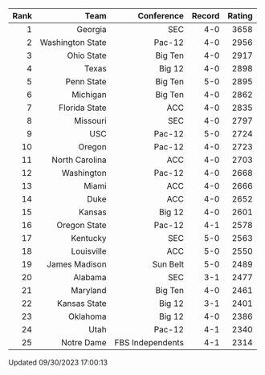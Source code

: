 | Rank  | Team                 | Conference           | Record   | Rating |
| ---:  | ---:                 | ---:                 | ---:     | ---:   |
| 1     | Georgia              | SEC                  | 4-0      | 3658   |
| 2     | Washington State     | Pac-12               | 4-0      | 2956   |
| 3     | Ohio State           | Big Ten              | 4-0      | 2917   |
| 4     | Texas                | Big 12               | 4-0      | 2898   |
| 5     | Penn State           | Big Ten              | 5-0      | 2895   |
| 6     | Michigan             | Big Ten              | 4-0      | 2862   |
| 7     | Florida State        | ACC                  | 4-0      | 2835   |
| 8     | Missouri             | SEC                  | 4-0      | 2797   |
| 9     | USC                  | Pac-12               | 5-0      | 2724   |
| 10    | Oregon               | Pac-12               | 4-0      | 2723   |
| 11    | North Carolina       | ACC                  | 4-0      | 2703   |
| 12    | Washington           | Pac-12               | 4-0      | 2668   |
| 13    | Miami                | ACC                  | 4-0      | 2666   |
| 14    | Duke                 | ACC                  | 4-0      | 2652   |
| 15    | Kansas               | Big 12               | 4-0      | 2601   |
| 16    | Oregon State         | Pac-12               | 4-1      | 2578   |
| 17    | Kentucky             | SEC                  | 5-0      | 2563   |
| 18    | Louisville           | ACC                  | 5-0      | 2550   |
| 19    | James Madison        | Sun Belt             | 5-0      | 2489   |
| 20    | Alabama              | SEC                  | 3-1      | 2477   |
| 21    | Maryland             | Big Ten              | 4-0      | 2461   |
| 22    | Kansas State         | Big 12               | 3-1      | 2401   |
| 23    | Oklahoma             | Big 12               | 4-0      | 2386   |
| 24    | Utah                 | Pac-12               | 4-1      | 2340   |
| 25    | Notre Dame           | FBS Independents     | 4-1      | 2314   |

Updated 09/30/2023 17:00:13
